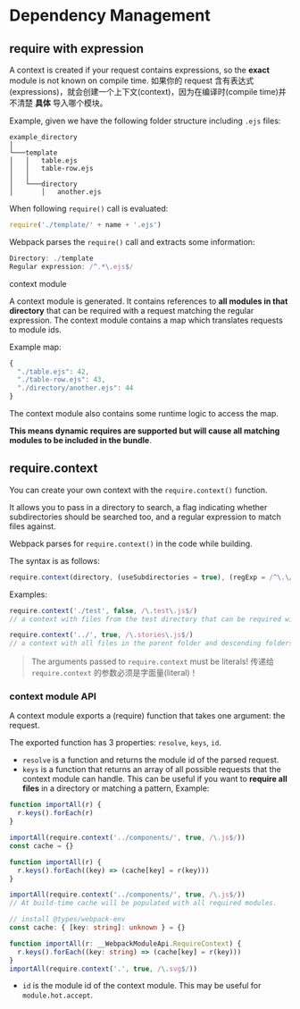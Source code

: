 # Dependency Management

## require with expression

A context is created if your request contains expressions, so the **exact** module is not known on compile time.
如果你的 request 含有表达式(expressions)，就会创建一个上下文(context)，因为在编译时(compile time)并不清楚 **具体** 导入哪个模块。

Example, given we have the following folder structure including `.ejs` files:

```log
example_directory
│
└───template
│   │   table.ejs
│   │   table-row.ejs
│   │
│   └───directory
│       │   another.ejs
```

When following `require()` call is evaluated:

```js
require('./template/' + name + '.ejs')
```

Webpack parses the `require()` call and extracts some information:

```js
Directory: ./template
Regular expression: /^.*\.ejs$/
```

context module

A context module is generated. It contains references to **all modules in that directory** that can be required with a request matching the regular expression. The context module contains a map which translates requests to module ids.

Example map:

```js
{
  "./table.ejs": 42,
  "./table-row.ejs": 43,
  "./directory/another.ejs": 44
}
```

The context module also contains some runtime logic to access the map.

**This means dynamic requires are supported but will cause all matching modules to be included in the bundle**.

## require.context

You can create your own context with the `require.context()` function.

It allows you to pass in a directory to search, a flag indicating whether subdirectories should be searched too, and a regular expression to match files against.

Webpack parses for `require.context()` in the code while building.

The syntax is as follows:

```js
require.context(directory, (useSubdirectories = true), (regExp = /^\.\/.*$/), (mode = 'sync'))
```

Examples:

```js
require.context('./test', false, /\.test\.js$/)
// a context with files from the test directory that can be required with a request ending with `.test.js`.

require.context('../', true, /\.stories\.js$/)
// a context with all files in the parent folder and descending folders ending with `.stories.js`.
```

> The arguments passed to `require.context` must be literals! 传递给 `require.context` 的参数必须是字面量(literal)！

### context module API

A context module exports a (require) function that takes one argument: the request.

The exported function has 3 properties: `resolve`, `keys`, `id`.

- `resolve` is a function and returns the module id of the parsed request.
- `keys` is a function that returns an array of all possible requests that the context module can handle.
  This can be useful if you want to **require all files** in a directory or matching a pattern, Example:

```js
function importAll(r) {
  r.keys().forEach(r)
}

importAll(require.context('../components/', true, /\.js$/))
const cache = {}

function importAll(r) {
  r.keys().forEach((key) => (cache[key] = r(key)))
}

importAll(require.context('../components/', true, /\.js$/))
// At build-time cache will be populated with all required modules.
```

```ts
// install @types/webpack-env
const cache: { [key: string]: unknown } = {}

function importAll(r: __WebpackModuleApi.RequireContext) {
  r.keys().forEach((key: string) => (cache[key] = r(key)))
}
importAll(require.context('.', true, /\.svg$/))
```

- `id` is the module id of the context module. This may be useful for `module.hot.accept`.

